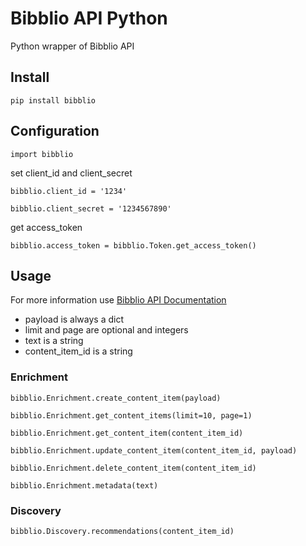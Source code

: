 # Bibblio API Python
Python wrapper of Bibblio API

## Install
```pip install bibblio```

## Configuration
```import bibblio```

set client_id and client_secret

```bibblio.client_id = '1234'```

```bibblio.client_secret = '1234567890'```

get access_token

```bibblio.access_token = bibblio.Token.get_access_token()```

## Usage

For more information use [Bibblio API Documentation](http://docs.bibblio.apiary.io/)
* payload is always a dict
* limit and page are optional and integers
* text is a string
* content_item_id is a string

### Enrichment

```bibblio.Enrichment.create_content_item(payload)```

```bibblio.Enrichment.get_content_items(limit=10, page=1)```

```bibblio.Enrichment.get_content_item(content_item_id)```

```bibblio.Enrichment.update_content_item(content_item_id, payload)```

```bibblio.Enrichment.delete_content_item(content_item_id)```

```bibblio.Enrichment.metadata(text)```

### Discovery

```bibblio.Discovery.recommendations(content_item_id)```
